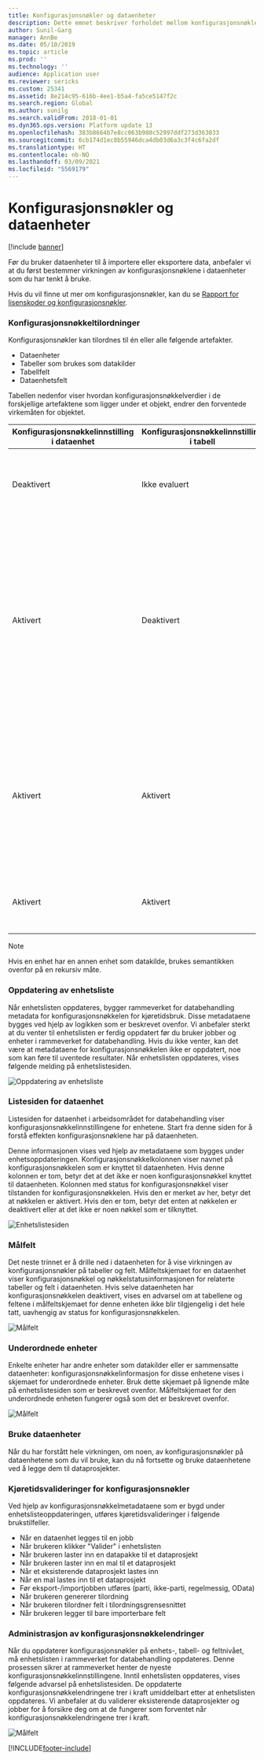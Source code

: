 ```yaml
---
title: Konfigurasjonsnøkler og dataenheter
description: Dette emnet beskriver forholdet mellom konfigurasjonsnøkler og dataenheter.
author: Sunil-Garg
manager: AnnBe
ms.date: 05/10/2019
ms.topic: article
ms.prod: ''
ms.technology: ''
audience: Application user
ms.reviewer: sericks
ms.custom: 25341
ms.assetid: 8e214c95-616b-4ee1-b5a4-fa5ce5147f2c
ms.search.region: Global
ms.author: sunilg
ms.search.validFrom: 2018-01-01
ms.dyn365.ops.version: Platform update 13
ms.openlocfilehash: 383b8664b7e8cc063b980c52997ddf273d363033
ms.sourcegitcommit: 6cb174d1ec8b55946dca4db03d6a3c3f4c6fa2df
ms.translationtype: HT
ms.contentlocale: nb-NO
ms.lasthandoff: 03/09/2021
ms.locfileid: "5569179"
---
```

# <a name="configuration-keys-and-data-entities"></a>Konfigurasjonsnøkler og dataenheter

[!include [banner](../includes/banner.md)]

Før du bruker dataenheter til å importere eller eksportere data, anbefaler vi at du først bestemmer virkningen av konfigurasjonsnøklene i dataenheter som du har tenkt å bruke.

Hvis du vil finne ut mer om konfigurasjonsnøkler, kan du se [Rapport for lisenskoder og konfigurasjonsnøkler](../sysadmin/license-codes-configuration-keys-report.md).

### <a name="configuration-key-assignments"></a>Konfigurasjonsnøkkeltilordninger
Konfigurasjonsnøkler kan tilordnes til én eller alle følgende artefakter.

- Dataenheter
- Tabeller som brukes som datakilder
- Tabellfelt
- Dataenhetsfelt

Tabellen nedenfor viser hvordan konfigurasjonsnøkkelverdier i de forskjellige artefaktene som ligger under et objekt, endrer den forventede virkemåten for objektet.

| Konfigurasjonsnøkkelinnstilling i dataenhet | Konfigurasjonsnøkkelinnstilling i tabell | Konfigurasjonsnøkkelinnstilling i tabellfelt | Konfigurasjonsnøkkelinnstilling i dataenhetsfelt | Forventet virkemåte |
|-----------------------------------------|------------------------------------|------------------------------------------|----------------------------------------|------------------|
| Deaktivert                                | Ikke evaluert                      | Ikke evaluert                            | Ikke evaluert                          | Hvis konfigurasjonsnøkkelen for dataenheten er deaktivert, vil ikke dataenheten fungere. Det spiller ingen rolle om konfigurasjonsnøklene i de underliggende tabellene og feltene er aktivert eller deaktivert. |
| Aktivert                                 | Deaktivert                           | Ikke evaluert                            | Ikke evaluert                          | Hvis konfigurasjonsnøkkelen for en dataenhet er aktivert, kontrollerer rammeverket for databehandling konfigurasjonsnøkkelen i hver av de underliggende tabellene. Hvis konfigurasjonsnøkkelen for en tabell er deaktivert, blir ikke denne tabellen tilgjengelig i dataenheten for funksjonell bruk. Hvis konfigurasjonsnøkkelen for en tabell er deaktivert, evalueres ikke konfigurasjonsnøkkelinnstillingene for tabellen og dataenheten. Hvis den primære tabellen i enheten har konfigurasjonsnøkkelen deaktivert, vil systemet fungere som om enhetens konfigurasjonsnøkkel ble deaktivert. |
| Aktivert                                 | Aktivert                            | Deaktivert                                 | Ikke evaluert                          | Hvis konfigurasjonsnøkkelen for en dataenhet er aktivert, og de underliggende konfigurasjonsnøklene for tabellene er aktivert, vil rammeverket for databehandling kontrollere konfigurasjonsnøkkelen for feltene i tabellene. Hvis konfigurasjonsnøkkelen for et felt er deaktivert, blir ikke dette feltet tilgjengelig i dataenheten for funksjonell bruk selv om det tilsvarende dataenhetsfeltet har konfigurasjonsnøkkelen aktivert. |
| Aktivert                                 | Aktivert                            | Aktivert                                  | Deaktivert                               | Hvis konfigurasjonsnøkkelen er aktivert på alle andre nivåer, men konfigurasjonsnøkkelen for enhetsfeltet ikke er aktivert, blir ikke feltet tilgjengelig for bruk i dataenheten. |

> [!NOTE]
> Hvis en enhet har en annen enhet som datakilde, brukes semantikken ovenfor på en rekursiv måte.

### <a name="entity-list-refresh"></a>Oppdatering av enhetsliste
Når enhetslisten oppdateres, bygger rammeverket for databehandling metadata for konfigurasjonsnøkkelen for kjøretidsbruk. Disse metadataene bygges ved hjelp av logikken som er beskrevet ovenfor. Vi anbefaler sterkt at du venter til enhetslisten er ferdig oppdatert før du bruker jobber og enheter i rammeverket for databehandling. Hvis du ikke venter, kan det være at metadataene for konfigurasjonsnøkkelen ikke er oppdatert, noe som kan føre til uventede resultater. Når enhetslisten oppdateres, vises følgende melding på enhetslistesiden.

![Oppdatering av enhetsliste](./media/Entity_refresh_list.png)

### <a name="data-entity-list-page"></a>Listesiden for dataenhet
Listesiden for dataenhet i arbeidsområdet for databehandling viser konfigurasjonsnøkkelinnstillingene for enhetene. Start fra denne siden for å forstå effekten konfigurasjonsnøklene har på dataenheten.

Denne informasjonen vises ved hjelp av metadataene som bygges under enhetsoppdateringen. Konfigurasjonsnøkkelkolonnen viser navnet på konfigurasjonsnøkkelen som er knyttet til dataenheten. Hvis denne kolonnen er tom, betyr det at det ikke er noen konfigurasjonsnøkkel knyttet til dataenheten. Kolonnen med status for konfigurasjonsnøkkel viser tilstanden for konfigurasjonsnøkkelen. Hvis den er merket av her, betyr det at nøkkelen er aktivert. Hvis den er tom, betyr det enten at nøkkelen er deaktivert eller at det ikke er noen nøkkel som er tilknyttet.

![Enhetslistesiden](./media/Data_entity_list_page.png)

### <a name="target-fields"></a>Målfelt
Det neste trinnet er å drille ned i dataenheten for å vise virkningen av konfigurasjonsnøkler på tabeller og felt. Målfeltskjemaet for en dataenhet viser konfigurasjonsnøkkel og nøkkelstatusinformasjonen for relaterte tabeller og felt i dataenheten. Hvis selve dataenheten har konfigurasjonsnøkkelen deaktivert, vises en advarsel om at tabellene og feltene i målfeltskjemaet for denne enheten ikke blir tilgjengelig i det hele tatt, uavhengig av status for konfigurasjonsnøkkelen.

![Målfelt](./media/Target_fields_1.png)

### <a name="child-entities"></a>Underordnede enheter 
Enkelte enheter har andre enheter som datakilder eller er sammensatte dataenheter: konfigurasjonsnøkkelinformasjon for disse enhetene vises i skjemaet for underordnede enheter. Bruk dette skjemaet på lignende måte på enhetslistesiden som er beskrevet ovenfor. Målfeltskjemaet for den underordnede enheten fungerer også som det er beskrevet ovenfor.

![Målfelt](./media/Target_fields_2.png)

### <a name="using-data-entities"></a>Bruke dataenheter
Når du har forstått hele virkningen, om noen, av konfigurasjonsnøkler på dataenhetene som du vil bruke, kan du nå fortsette og bruke dataenhetene ved å legge dem til dataprosjekter. 

### <a name="run-time-validations-for-configuration-keys"></a>Kjøretidsvalideringer for konfigurasjonsnøkler
Ved hjelp av konfigurasjonsnøkkelmetadataene som er bygd under enhetslisteoppdateringen, utføres kjøretidsvalideringer i følgende brukstilfeller.

- Når en dataenhet legges til en jobb
- Når brukeren klikker "Valider" i enhetslisten
- Når brukeren laster inn en datapakke til et dataprosjekt
- Når brukeren laster inn en mal til et dataprosjekt
- Når et eksisterende dataprosjekt lastes inn
- Når en mal lastes inn til et dataprosjekt
- Før eksport-/importjobben utføres (parti, ikke-parti, regelmessig, OData)
- Når brukeren genererer tilordning
- Når brukeren tilordner felt i tilordningsgrensesnittet
- Når brukeren legger til bare importerbare felt

### <a name="managing-configuration-key-changes"></a>Administrasjon av konfigurasjonsnøkkelendringer
Når du oppdaterer konfigurasjonsnøkler på enhets-, tabell- og feltnivået, må enhetslisten i rammeverket for databehandling oppdateres. Denne prosessen sikrer at rammeverket henter de nyeste konfigurasjonsnøkkelinnstillingene. Inntil enhetslisten oppdateres, vises følgende advarsel på enhetslistesiden. De oppdaterte konfigurasjonsnøkkelendringene trer i kraft umiddelbart etter at enhetslisten oppdateres. Vi anbefaler at du validerer eksisterende dataprosjekter og jobber for å forsikre deg om at de fungerer som forventet når konfigurasjonsnøkkelendringene trer i kraft.

![Målfelt](./media/Target_fields_3.png)


[!INCLUDE[footer-include](../../../includes/footer-banner.md)]